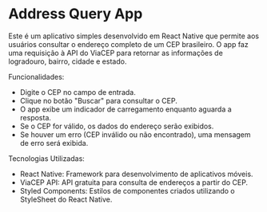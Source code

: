 # Address Query App

Este é um aplicativo simples desenvolvido em React Native que permite aos usuários consultar o endereço completo de um CEP brasileiro. O app faz uma requisição à API do ViaCEP para retornar as informações de logradouro, bairro, cidade e estado.

Funcionalidades:
* Digite o CEP no campo de entrada.
* Clique no botão "Buscar" para consultar o CEP.
* O app exibe um indicador de carregamento enquanto aguarda a resposta.
* Se o CEP for válido, os dados do endereço serão exibidos.
* Se houver um erro (CEP inválido ou não encontrado), uma mensagem de erro será exibida.
  
Tecnologias Utilizadas:
* React Native: Framework para desenvolvimento de aplicativos móveis.
* ViaCEP API: API gratuita para consulta de endereços a partir do CEP.
* Styled Components: Estilos de componentes criados utilizando o StyleSheet do React Native.
  
